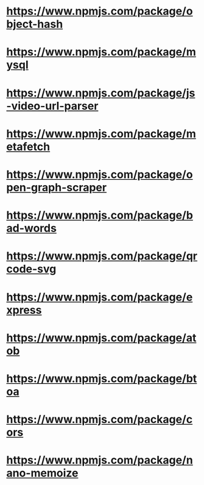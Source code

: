 # https://www.npmjs.com/package/object-hash
# https://www.npmjs.com/package/mysql
# https://www.npmjs.com/package/js-video-url-parser
# https://www.npmjs.com/package/metafetch
# https://www.npmjs.com/package/open-graph-scraper
# https://www.npmjs.com/package/bad-words
# https://www.npmjs.com/package/qrcode-svg
# https://www.npmjs.com/package/express
# https://www.npmjs.com/package/atob
# https://www.npmjs.com/package/btoa
# https://www.npmjs.com/package/cors
# https://www.npmjs.com/package/nano-memoize